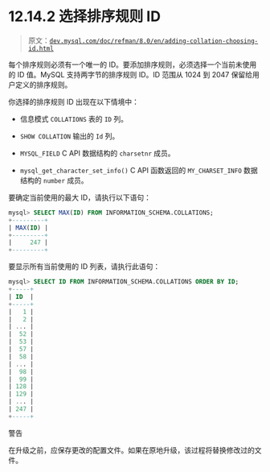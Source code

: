 # 12.14.2 选择排序规则 ID

> 原文：[`dev.mysql.com/doc/refman/8.0/en/adding-collation-choosing-id.html`](https://dev.mysql.com/doc/refman/8.0/en/adding-collation-choosing-id.html)

每个排序规则必须有一个唯一的 ID。要添加排序规则，必须选择一个当前未使用的 ID 值。MySQL 支持两字节的排序规则 ID。ID 范围从 1024 到 2047 保留给用户定义的排序规则。

你选择的排序规则 ID 出现在以下情境中：

+   信息模式 `COLLATIONS` 表的 `ID` 列。

+   `SHOW COLLATION` 输出的 `Id` 列。

+   `MYSQL_FIELD` C API 数据结构的 `charsetnr` 成员。

+   `mysql_get_character_set_info()` C API 函数返回的 `MY_CHARSET_INFO` 数据结构的 `number` 成员。

要确定当前使用的最大 ID，请执行以下语句：

```sql
mysql> SELECT MAX(ID) FROM INFORMATION_SCHEMA.COLLATIONS;
+---------+
| MAX(ID) |
+---------+
|     247 |
+---------+
```

要显示所有当前使用的 ID 列表，请执行此语句：

```sql
mysql> SELECT ID FROM INFORMATION_SCHEMA.COLLATIONS ORDER BY ID;
+-----+
| ID  |
+-----+
|   1 |
|   2 |
| ... |
|  52 |
|  53 |
|  57 |
|  58 |
| ... |
|  98 |
|  99 |
| 128 |
| 129 |
| ... |
| 247 |
+-----+
```

警告

在升级之前，应保存更改的配置文件。如果在原地升级，该过程将替换修改过的文件。
